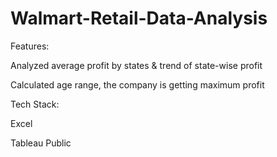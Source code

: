 # Walmart-Retail-Data-Analysis

Features:

Analyzed average profit by states & trend of state-wise profit

Calculated age range, the company is getting maximum profit

Tech Stack:

Excel

Tableau Public 
